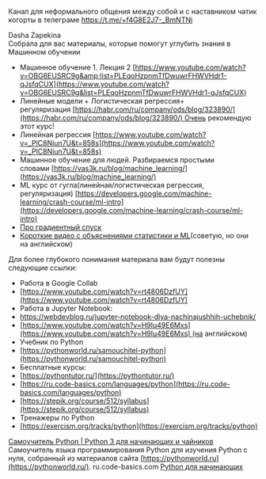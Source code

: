Канал для неформального общения между собой и с наставником
чатик когорты в телеграме https://t.me/+f4G8E2J7-_BmNTNi

Dasha Zapekina  
Собрала для вас материалы, которые помогут углубить знания в Машинном обучении
-   Машинное обучение 1. Лекция 2 [https://www.youtube.com/watch?v=OBG6EUSRC9g&amp;list=PLEqoHzpnmTfDwuwrFHWVHdr1-qJsfqCUX](https://www.youtube.com/watch?v=OBG6EUSRC9g&list=PLEqoHzpnmTfDwuwrFHWVHdr1-qJsfqCUX)
-   Линейные модели + Логистическая регрессия+ регуляризация [https://habr.com/ru/company/ods/blog/323890/](https://habr.com/ru/company/ods/blog/323890/) Очень рекомендую этот курс!
-   Линейная регрессия [https://www.youtube.com/watch?v=_PlC8Niun7U&t=858s](https://www.youtube.com/watch?v=_PlC8Niun7U&t=858s)
-   Машинное обучение для людей. Разбираемся простыми словами [https://vas3k.ru/blog/machine_learning/](https://vas3k.ru/blog/machine_learning/)
-   ML курс от гугла(линейная/логистическая регрессия, регуляризация) [https://developers.google.com/machine-learning/crash-course/ml-intro](https://developers.google.com/machine-learning/crash-course/ml-intro)
-   [Про градиентный спуск](https://neurohive.io/ru/osnovy-data-science/gradient-descent/)
-   [Короткие видео с объяснениями статистики и ML](https://www.youtube.com/c/joshstarmer)(советую, но они на английском)


Для более глубокого понимания материала вам будут полезны следующие ссылки:
-   Работа в Google Collab
-   [https://www.youtube.com/watch?v=rt4806DzfUY](https://www.youtube.com/watch?v=rt4806DzfUY)
-   Работа в Jupyter Notebook:
-   https://webdevblog.ru/jupyter-notebook-dlya-nachinajushhih-uchebnik/
-   [https://www.youtube.com/watch?v=H9Iu49E6Mxs](https://www.youtube.com/watch?v=H9Iu49E6Mxs) (на английском)
-   Учебник по Python
-   [https://pythonworld.ru/samouchitel-python](https://pythonworld.ru/samouchitel-python)
-   Бесплатные курсы:
-   [https://pythontutor.ru/](https://pythontutor.ru/)
-   [https://ru.code-basics.com/languages/python](https://ru.code-basics.com/languages/python)
-   [https://stepik.org/course/512/syllabus](https://stepik.org/course/512/syllabus)
-   Тренажеры по Python
-   [https://exercism.org/tracks/python](https://exercism.org/tracks/python)


[Самоучитель Python | Python 3 для начинающих и чайников](https://pythonworld.ru/samouchitel-python)
Самоучитель языка программирования Python для изучения Python с нуля, собранный из материалов сайта [https://pythonworld.ru](https://pythonworld.ru/).
ru.code-basics.com
[Python для начинающих](https://ru.code-basics.com/languages/python)



